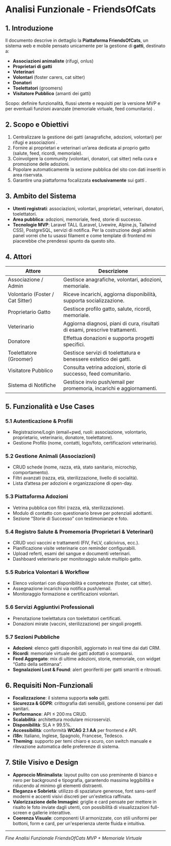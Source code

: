 # Analisi Funzionale - FriendsOfCats

## 1. Introduzione

Il documento descrive in dettaglio la **Piattaforma FriendsOfCats**, un sistema web e mobile pensato unicamente per la gestione di **gatti**, destinato a:

* **Associazioni animaliste** (rifugi, onlus)
* **Proprietari di gatti**
* **Veterinari**
* **Volontari** (foster carers, cat sitter)
* **Donatori**
* **Toelettatori** (groomers)
* **Visitatore Pubblico** (amanti dei gatti)

Scopo: definire funzionalità, flussi utente e requisiti per la versione MVP e per eventuali funzioni avanzate (memoriale virtuale, feed comunitario) .

## 2. Scopo e Obiettivi

1. Centralizzare la gestione dei gatti (anagrafiche, adozioni, volontari) per rifugi e associazioni .
2. Fornire ai proprietari e veterinari un’area dedicata al proprio gatto (salute, feed, ricordi, memoriale).
3. Coinvolgere la community (volontari, donatori, cat sitter) nella cura e promozione delle adozioni.
4. Popolare automaticamente la sezione pubblica del sito con dati inseriti in area riservata.
5. Garantire una piattaforma focalizzata **esclusivamente** sui gatti .

## 3. Ambito del Sistema

* **Utenti registrati**: associazioni, volontari, proprietari, veterinari, donatori, toelettatori.
* **Area pubblica**: adozioni, memoriale, feed, storie di successo.
* **Tecnologie MVP**: Laravel TALL (Laravel, Livewire, Alpine.js, Tailwind CSS), PostgreSQL, servizi di notifica. Per la costruzione degli admin panel vorrei che tu usassi filament e come template di frontend mi piacerebbe che prendessi spunto da questo sito.

## 4. Attori

| Attore                           | Descrizione                                                                  |
| -------------------------------- | ---------------------------------------------------------------------------- |
| Associazione / Admin             | Gestisce anagrafiche, volontari, adozioni, memoriale.                        |
| Volontario (Foster / Cat Sitter) | Riceve incarichi, aggiorna disponibilità, supporta socializzazione.          |
| Proprietario Gatto               | Gestisce profilo gatto, salute, ricordi, memoriale.                          |
| Veterinario                      | Aggiorna diagnosi, piani di cura, risultati di esami, prescrive trattamenti. |
| Donatore                         | Effettua donazioni e supporta progetti specifici.                            |
| Toelettatore (Groomer)           | Gestisce servizi di toelettatura e benessere estetico dei gatti.             |
| Visitatore Pubblico              | Consulta vetrina adozioni, storie di successo, feed comunitario.             |
| Sistema di Notifiche             | Gestisce invio push/email per promemoria, incarichi e aggiornamenti.         |

## 5. Funzionalità e Use Cases

### 5.1 Autenticazione & Profili

* Registrazione/Login (email+pwd, ruoli: associazione, volontario, proprietario, veterinario, donatore, toelettatore).
* Gestione Profilo (nome, contatti, logo/foto, certificazioni veterinario).

### 5.2 Gestione Animali (Associazioni)

* CRUD schede (nome, razza, età, stato sanitario, microchip, comportamento).
* Filtri avanzati (razza, età, sterilizzazione, livello di socialità).
* Lista d’attesa per adozioni e organizzazione di open-day.

### 5.3 Piattaforma Adozioni

* Vetrina pubblica con filtri (razza, età, sterilizzazione).
* Modulo di contatto con questionario breve per potenziali adottanti.
* Sezione “Storie di Successo” con testimonianze e foto.

### 5.4 Registro Salute & Promemoria (Proprietari & Veterinari)

* CRUD voci vaccini e trattamenti (FIV, FeLV, calicivirus, ecc.).
* Pianificazione visite veterinarie con reminder configurabili.
* Upload referti, esami del sangue e documenti veterinari.
* Dashboard veterinario per monitoraggio salute multiplo gatto.

### 5.5 Rubrica Volontari & Workflow

* Elenco volontari con disponibilità e competenze (foster, cat sitter).
* Assegnazione incarichi via notifica push/email.
* Monitoraggio formazione e certificazioni volontari.

### 5.6 Servizi Aggiuntivi Professionali

* Prenotazione toelettatura con toelettatori certificati.
* Donazioni mirate (vaccini, sterilizzazione) per singoli progetti.

### 5.7 Sezioni Pubbliche

* **Adozioni**: elenco gatti disponibili, aggiornato in real time dai dati CRM.
* **Ricordi**: memoriale virtuale dei gatti adottati o scomparsi.
* **Feed Aggregato**: mix di ultime adozioni, storie, memoriale, con widget “Gatto della settimana”.
* **Segnalazioni Lost & Found**: alert georiferiti per gatti smarriti e ritrovati.

## 6. Requisiti Non-Funzionali

* **Focalizzazione**: il sistema supporta **solo** gatti.
* **Sicurezza & GDPR**: crittografia dati sensibili, gestione consensi per dati sanitari.
* **Performance**: API ≤ 200 ms CRUD.
* **Scalabilità**: architettura modulare microservizi.
* **Disponibilità**: SLA ≥ 99.5%.
* **Accessibilità**: conformità **WCAG 2.1 AA** per frontend e API.
* **i18n**: Italiano, Inglese, Spagnolo, Francese, Tedesco.
* **Theming**: supporto per temi chiaro e scuro, con switch manuale e rilevazione automatica delle preferenze di sistema.

## 7. Stile Visivo e Design

* **Approccio Minimalista**: layout pulito con uso preminente di bianco e nero per background e tipografia, garantendo massima leggibilità e riducendo al minimo gli elementi distraenti.
* **Eleganza e Sobrietà**: utilizzo di spaziature generose, font sans-serif moderni e accenti visivi discreti per un'estetica raffinata.
* **Valorizzazione delle Immagini**: griglie e card pensate per mettere in risalto le foto inviate dagli utenti, con possibilità di visualizzazioni full-screen e gallerie interattive.
* **Coerenza Visuale**: componenti UI armonizzate, con stili uniformi per bottoni, form e card, per un'esperienza utente fluida e intuitiva.

---

*Fine Analisi Funzionale FriendsOfCats MVP + Memoriale Virtuale*
